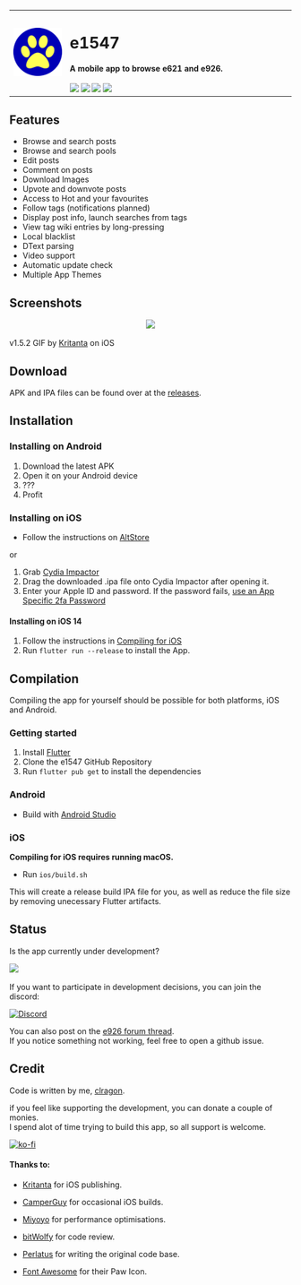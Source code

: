 
<table>
    <tr>
    <td width="20%">
    <img src="assets/icon/app/paw.png"/>
    </td>
    <td width="80%">
    <h1>e1547</h1>
    <h4>A mobile app to browse e621 and e926.</h4>
    <a href="https://github.com/clragon/e1547/commits/master"><img src="https://badgen.net/github/commits/clragon/e1547"></a>
    <a href="https://github.com/clragon/e1547/commits/master"><img src="https://badgen.net/github/last-commit/clragon/e1547"></a>
    <a href="blob/master/LICENSE"><img src="https://img.shields.io/github/license/clragon/e1547"><a>
    <a href="https://discord.gg/knyhWmz"><img src="https://img.shields.io/discord/763321712766877727.svg?label=&logo=discord&logoColor=ffffff&color=7389D8&labelColor=6A7EC2"></a>
    </td>
    </tr>
</table>


## Features  

- Browse and search posts
- Browse and search pools
- Edit posts
- Comment on posts
- Download Images
- Upvote and downvote posts
- Access to Hot and your favourites
- Follow tags (notifications planned)
- Display post info, launch searches from tags
- View tag wiki entries by long-pressing 
- Local blacklist
- DText parsing
- Video support
- Automatic update check
- Multiple App Themes
 

## Screenshots  
  
<p align="center">
  <img src="assets/screenshots/1547.gif">
</p>

v1.5.2 GIF by [Kritanta](https://github.com/KritantaDev) on iOS


## Download  
  
APK and IPA files can be found over at the [releases](https://github.com/clragon/e1547/releases/latest).  

## Installation

### Installing on Android

1. Download the latest APK
2. Open it on your Android device
3. ???
4. Profit

### Installing on iOS

- Follow the instructions on [AltStore](https://altstore.io/)

or 

1. Grab [Cydia Impactor](http://www.cydiaimpactor.com/)
2. Drag the downloaded .ipa file onto Cydia Impactor after opening it. 
3. Enter your Apple ID and password. If the password fails, [use an App Specific 2fa Password](https://support.apple.com/en-us/HT204397#sections)

#### Installing on iOS 14

1. Follow the instructions in [Compiling for iOS](#iOS)
2. Run `flutter run --release` to install the App.

## Compilation

Compiling the app for yourself should be possible for both platforms, iOS and Android.

### Getting started

1. Install [Flutter](https://flutter.dev/docs/get-started/install)
2. Clone the e1547 GitHub Repository
3. Run `flutter pub get` to install the dependencies

### Android

- Build with [Android Studio](https://developer.android.com/studio)

### iOS

**Compiling for iOS requires running macOS.**

- Run `ios/build.sh`

This will create a release build IPA file for you, as well as reduce the file size by removing unecessary Flutter artifacts.

## Status
Is the app currently under development?  
  
<a href="https://github.com/clragon/e1547/commits/master"><img src="https://badgen.net/github/last-commit/clragon/e1547"></a>

If you want to participate in development decisions, you can join the discord:  

[![Discord](https://img.shields.io/discord/763321712766877727.svg?label=&logo=discord&logoColor=ffffff&color=7389D8&labelColor=6A7EC2)](https://discord.gg/knyhWmz)  

You can also post on the [e926 forum thread](https://e926.net/forum_topics/25854).  
If you notice something not working, feel free to open a github issue.

## Credit
Code is written by me, [clragon](https://github.com/clragon).
    
if you feel like supporting the development, you can donate a couple of monies.  
I spend alot of time trying to build this app, so all support is welcome. 
    
[![ko-fi](https://ko-fi.com/img/githubbutton_sm.svg)](https://ko-fi.com/Q5Q22W6FW)

#### Thanks to:  
- [Kritanta](https://github.com/KritantaDev) for iOS publishing.

- [CamperGuy](https://github.com/camperguy) for occasional iOS builds.
    
- [Miyoyo](https://github.com/miyoyo) for performance optimisations.
    
- [bitWolfy](https://github.com/bitWolfy) for code review.

- [Perlatus](https://github.com/perlatus) for writing the original code base.

- [Font Awesome](https://fontawesome.com/icons/paw?style=solid) for their Paw Icon.
